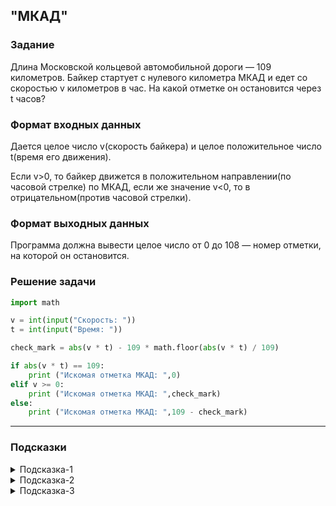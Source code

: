 ## "МКАД"

### Задание

Длина Московской кольцевой автомобильной дороги — 109 километров. Байкер стартует с нулевого километра МКАД и едет со скоростью v километров в час. На какой отметке он остановится через t часов?

### Формат входных данных

Дается целое число v(скорость байкера) и целое положительное число t(время его движения).

Если v>0, то байкер движется в положительном направлении(по часовой стрелке) по МКАД, 
если же значение v<0, то в отрицательном(против часовой стрелки).

### Формат выходных данных

Программа должна вывести целое число от 0 до 108 — номер отметки, на которой он остановится. 

### Решение задачи

```python
import math

v = int(input("Скорость: "))
t = int(input("Время: "))

check_mark = abs(v * t) - 109 * math.floor(abs(v * t) / 109)

if abs(v * t) == 109:
    print ("Искомая отметка МКАД: ",0)
elif v >= 0:
    print ("Искомая отметка МКАД: ",check_mark)
else:
    print ("Искомая отметка МКАД: ",109 - check_mark)
```

---

### Подсказки
<details>
<summary>Подсказка-1</summary>
Нарисуйте условие задачи. Используя рисунок, поймите, на какой отметке будет байкер, 
если он проедет +200 км, а на каком если -100 (т.е. 100 км против часовой стрелки)?
</details>

<details>
<summary>Подсказка-2</summary>
Вспомните про операцию %(остаток от деления)
</details>

<details>
<summary>Подсказка-3</summary>
Сначала решите задачу для положительного значение скорости(v). 
Затем проверьте, работает ли данное решение для отрицательного значения. Если нет, дополните решение.
</details>


